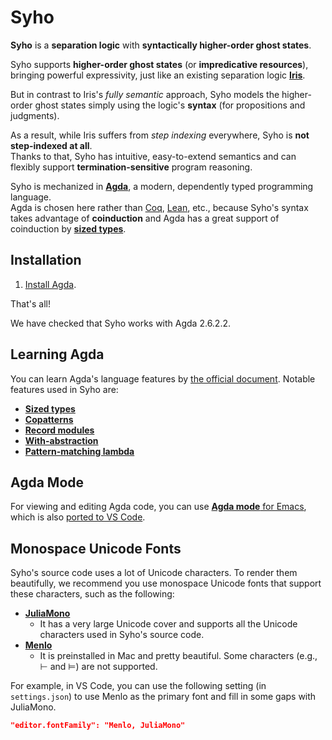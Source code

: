 # Syho

**Syho** is a **separation logic** with **syntactically higher-order ghost
states**.

Syho supports **higher-order ghost states** (or **impredicative resources**),
bringing powerful expressivity, just like an existing separation logic
[**Iris**](https://iris-project.org/).

But in contrast to Iris's *fully semantic* approach, Syho models the
higher-order ghost states simply using the logic's **syntax** (for propositions
and judgments).

As a result, while Iris suffers from *step indexing* everywhere, Syho is **not
step-indexed at all**.  
Thanks to that, Syho has intuitive, easy-to-extend semantics and can flexibly
support **termination-sensitive** program reasoning.

Syho is mechanized in [**Agda**](https://agda.readthedocs.io/en/latest/), a
modern, dependently typed programming language.  
Agda is chosen here rather than [Coq](https://coq.inria.fr/),
[Lean](https://leanprover.github.io/), etc., because Syho's syntax takes
advantage of **coinduction** and Agda has a great support of coinduction by
[**sized types**](https://agda.readthedocs.io/en/latest/language/sized-types.html).

## Installation

1. [Install Agda](https://agda.readthedocs.io/en/latest/getting-started/installation.html).

That's all!

We have checked that Syho works with Agda 2.6.2.2.

## Learning Agda

You can learn Agda's language features by
[the official document](https://agda.readthedocs.io/en/latest/language/index.html).
Notable features used in Syho are:
- [**Sized types**](https://agda.readthedocs.io/en/latest/language/sized-types.html)
- [**Copatterns**](https://agda.readthedocs.io/en/latest/language/copatterns.html)
- [**Record modules**](https://agda.readthedocs.io/en/latest/language/record-types.html#record-modules)
- [**With-abstraction**](https://agda.readthedocs.io/en/latest/language/with-abstraction.html)
- [**Pattern-matching lambda**](https://agda.readthedocs.io/en/latest/language/lambda-abstraction.html#pattern-matching-lambda)

## Agda Mode

For viewing and editing Agda code, you can use
[**Agda mode** for Emacs](https://agda.readthedocs.io/en/latest/tools/emacs-mode.html),
which is also [ported to VS Code](https://marketplace.visualstudio.com/items?itemName=banacorn.agda-mode).

## Monospace Unicode Fonts

Syho's source code uses a lot of Unicode characters.
To render them beautifully, we recommend you use monospace Unicode fonts that
support these characters, such as the following:
- [**JuliaMono**](https://juliamono.netlify.app/)
    + It has a very large Unicode cover and supports all the Unicode characters
        used in Syho's source code.
- [**Menlo**](https://en.wikipedia.org/wiki/Menlo_(typeface))
    + It is preinstalled in Mac and pretty beautiful. Some characters (e.g., ⊢
        and ⊨) are not supported.

For example, in VS Code, you can use the following setting (in `settings.json`)
to use Menlo as the primary font and fill in some gaps with JuliaMono.
```json
"editor.fontFamily": "Menlo, JuliaMono"
```
